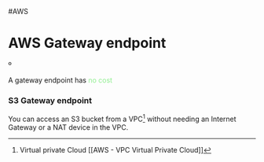 #AWS 

# AWS Gateway endpoint

º

A gateway endpoint has <span style="color:LightGreen;">no cost</span>

### S3 Gateway endpoint

You can access an S3 bucket from a VPC[^1] without needing an Internet Gateway or a NAT device in the VPC. 




[^1]: Virtual private Cloud [[AWS - VPC Virtual Private Cloud]]